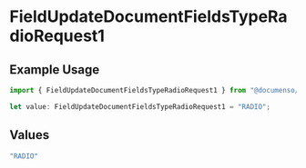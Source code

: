# FieldUpdateDocumentFieldsTypeRadioRequest1

## Example Usage

```typescript
import { FieldUpdateDocumentFieldsTypeRadioRequest1 } from "@documenso/sdk-typescript/models/operations";

let value: FieldUpdateDocumentFieldsTypeRadioRequest1 = "RADIO";
```

## Values

```typescript
"RADIO"
```